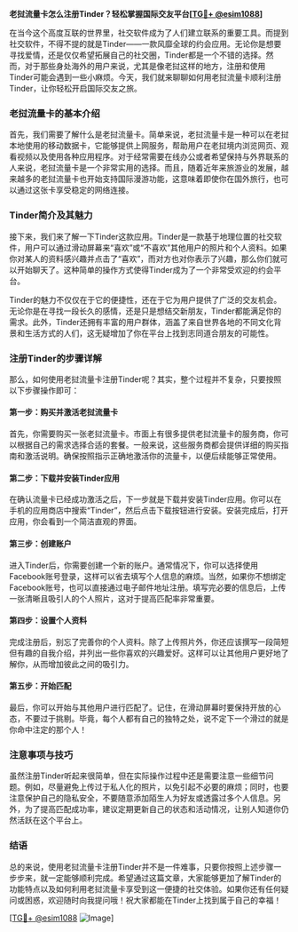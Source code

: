 **老挝流量卡怎么注册Tinder？轻松掌握国际交友平台[[TG💪+ @esim1088](https://t.me/s/esim1088)]**

在当今这个高度互联的世界里，社交软件成为了人们建立联系的重要工具。而提到社交软件，不得不提的就是Tinder——一款风靡全球的约会应用。无论你是想要寻找爱情，还是仅仅希望拓展自己的社交圈，Tinder都是一个不错的选择。然而，对于那些身处海外的用户来说，尤其是像老挝这样的地方，注册和使用Tinder可能会遇到一些小麻烦。今天，我们就来聊聊如何用老挝流量卡顺利注册Tinder，让你轻松开启国际交友之旅。

### 老挝流量卡的基本介绍

首先，我们需要了解什么是老挝流量卡。简单来说，老挝流量卡是一种可以在老挝本地使用的移动数据卡，它能够提供上网服务，帮助用户在老挝境内浏览网页、观看视频以及使用各种应用程序。对于经常需要在线办公或者希望保持与外界联系的人来说，老挝流量卡是一个非常实用的选择。而且，随着近年来旅游业的发展，越来越多的老挝流量卡也开始支持国际漫游功能，这意味着即使你在国外旅行，也可以通过这张卡享受稳定的网络连接。

### Tinder简介及其魅力

接下来，我们来了解一下Tinder这款应用。Tinder是一款基于地理位置的社交软件，用户可以通过滑动屏幕来“喜欢”或“不喜欢”其他用户的照片和个人资料。如果你对某人的资料感兴趣并点击了“喜欢”，而对方也对你表示了兴趣，那么你们就可以开始聊天了。这种简单的操作方式使得Tinder成为了一个非常受欢迎的约会平台。

Tinder的魅力不仅仅在于它的便捷性，还在于它为用户提供了广泛的交友机会。无论你是在寻找一段长久的感情，还是只是想结交新朋友，Tinder都能满足你的需求。此外，Tinder还拥有丰富的用户群体，涵盖了来自世界各地的不同文化背景和生活方式的人们，这无疑增加了你在平台上找到志同道合朋友的可能性。

### 注册Tinder的步骤详解

那么，如何使用老挝流量卡注册Tinder呢？其实，整个过程并不复杂，只要按照以下步骤操作即可：

#### 第一步：购买并激活老挝流量卡

首先，你需要购买一张老挝流量卡。市面上有很多提供老挝流量卡的服务商，你可以根据自己的需求选择合适的套餐。一般来说，这些服务商都会提供详细的购买指南和激活说明。确保按照指示正确地激活你的流量卡，以便后续能够正常使用。

#### 第二步：下载并安装Tinder应用

在确认流量卡已经成功激活之后，下一步就是下载并安装Tinder应用。你可以在手机的应用商店中搜索“Tinder”，然后点击下载按钮进行安装。安装完成后，打开应用，你会看到一个简洁直观的界面。

#### 第三步：创建账户

进入Tinder后，你需要创建一个新的账户。通常情况下，你可以选择使用Facebook账号登录，这样可以省去填写个人信息的麻烦。当然，如果你不想绑定Facebook账号，也可以直接通过电子邮件地址注册。填写完必要的信息后，上传一张清晰且吸引人的个人照片，这对于提高匹配率非常重要。

#### 第四步：设置个人资料

完成注册后，别忘了完善你的个人资料。除了上传照片外，你还应该撰写一段简短但有趣的自我介绍，并列出一些你喜欢的兴趣爱好。这样可以让其他用户更好地了解你，从而增加彼此之间的吸引力。

#### 第五步：开始匹配

最后，你可以开始与其他用户进行匹配了。记住，在滑动屏幕时要保持开放的心态，不要过于挑剔。毕竟，每个人都有自己的独特之处，说不定下一个滑过的就是你命中注定的那个人！

### 注意事项与技巧

虽然注册Tinder听起来很简单，但在实际操作过程中还是需要注意一些细节问题。例如，尽量避免上传过于私人化的照片，以免引起不必要的麻烦；同时，也要注意保护自己的隐私安全，不要随意添加陌生人为好友或透露过多个人信息。另外，为了提高匹配成功率，建议定期更新自己的状态和活动情况，让别人知道你仍然活跃在这个平台上。

### 结语

总的来说，使用老挝流量卡注册Tinder并不是一件难事，只要你按照上述步骤一步步来，就一定能够顺利完成。希望通过这篇文章，大家能够更加了解Tinder的功能特点以及如何利用老挝流量卡享受到这一便捷的社交体验。如果你还有任何疑问或困惑，欢迎随时向我提问哦！祝大家都能在Tinder上找到属于自己的幸福！

[[TG💪+ @esim1088](https://t.me/s/esim1088) ![Image](https://i.postimg.cc/4NQfJmqS/Snipaste-2025-05-13-00-14-12.png)]